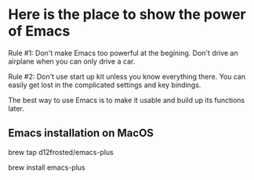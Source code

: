 # Here is the place to show the power of Emacs

Rule #1: Don't make Emacs too powerful at the begining. Don't drive an airplane when you can only drive a car.

Rule #2: Don't use start up kit unless you know everything there. You can easily get lost in the complicated settings and key bindings. 

The best way to use Emacs is to make it usable and build up its functions later.

## Emacs installation on MacOS

  brew tap d12frosted/emacs-plus
  
  brew install emacs-plus

  


